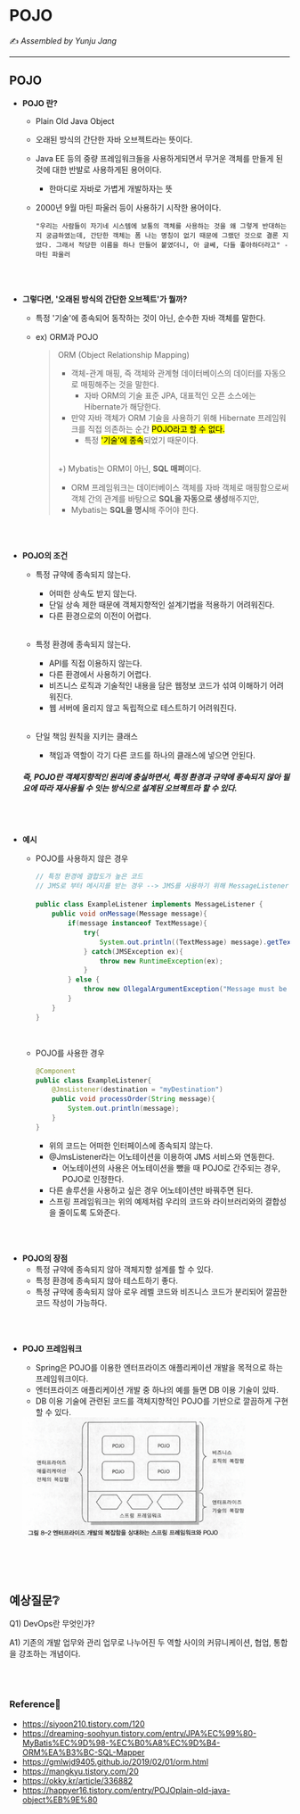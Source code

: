# POJO

:writing_hand: *Assembled by Yunju Jang*

<!--🤝*Contributors : JeongHea Shin, JiYe Bae*-->

<hr>


## POJO

- <b>POJO 란?</b>

  - Plain Old Java Object
  
  - 오래된 방식의 간단한 자바 오브젝트라는 뜻이다.
  
  - Java EE 등의 중량 프레임워크들을 사용하게되면서 무거운 객체를 만들게 된 것에 대한 반발로 사용하게된 용어이다.
  
    - 한마디로 자바로 가볍게 개발하자는 뜻
  
  - 2000년 9월 마틴 파울러 등이 사용하기 시작한 용어이다.
  
    ``` 
    "우리는 사람들이 자기네 시스템에 보통의 객체를 사용하는 것을 왜 그렇게 반대하는지 궁금하였는데, 간단한 객체는 폼 나는 명칭이 없기 때문에 그랬던 것으로 결론 지었다. 그래서 적당한 이름을 하나 만들어 붙였더니, 아 글쎄, 다들 좋아하더라고" - 마틴 파울러
    ```
  

<br/>

<br/>

- <b>그렇다면, '오래된 방식의 간단한 오브젝트'가 뭘까?</b>

  - 특정 '기술'에 종속되어 동작하는 것이 아닌, 순수한 자바 객체를 말한다.

  - ex) ORM과 POJO

    > ORM (Object Relationship Mapping)
    >
    > - 객체-관계 매핑, 즉 객체와 관계형 데이터베이스의 데이터를 자동으로 매핑해주는 것을 말한다.
    >   - 자바 ORM의 기술 표준 JPA, 대표적인 오픈 소스에는 Hibernate가 해당한다.
    > - 만약 자바 객체가 ORM 기술을 사용하기 위해 Hibernate 프레임워크를 직접 의존하는 순간 <mark>POJO라고 할 수 없다.</mark>
    >   - 특정 <mark>'기술'에 종속</mark>되었기 때문이다.
    >
    > <br/>
    >
    > +) Mybatis는 ORM이 아닌, <b>SQL 매퍼</b>이다.
    >
    > 	- ORM 프레임워크는 데이터베이스 객체를 자바 객체로 매핑함으로써 객체 간의 관계를 바탕으로 <b>SQL을 자동으로 생성</b>해주지만,
    > 	- Mybatis는 <b>SQL을 명시</b>해 주어야 한다.

<br/>

<br/>

- <b>POJO의 조건</b>

  - 특정 규약에 종속되지 않는다.

    - 어떠한 상속도 받지 않는다.
    - 단일 상속 제한 때문에 객체지향적인 설계기법을 적용하기 어려워진다.
    - 다른 환경으로의 이전이 어렵다.

    <br/>

  - 특정 환경에 종속되지 않는다.

    - API를 직접 이용하지 않는다.
    - 다른 환경에서 사용하기 어렵다.
    - 비즈니스 로직과 기술적인 내용을 담은 웹정보 코드가 섞여 이해하기 어려워진다.
    - 웹 서버에 올리지 않고 독립적으로 테스트하기 어려워진다.

    <br/>

  - 단일 책임 원칙을 지키는 클래스

    - 책임과 역할이 각기 다른 코드를 하나의 클래스에 넣으면 안된다.

  ##### 즉, POJO란 객체지향적인 원리에 충실하면서, 특정 환경과 규약에 종속되지 않아 필요에 따라 재사용될 수 잇는 방식으로 설계된 오브젝트라 할 수 있다.

<br/>

<br/>

- <b>예시</b>

  - POJO를 사용하지 않은 경우

    ``` java
    // 특정 환경에 결합도가 높은 코드
    // JMS로 부터 메시지를 받는 경우 --> JMS를 사용하기 위해 MessageListener 인터페이스를 상속받아야 한다.
    
    public class ExampleListener implements MessageListener {
        public void onMessage(Message message){
            if(message instanceof TextMessage){
                try{
                    System.out.println((TextMessage) message).getText());
                } catch(JMSException ex){
                    throw new RuntimeException(ex);
                }
            } else {
                throw new OllegalArgumentException("Message must be o type Text Message");
            }
        }
    }
    ```

    <br/>

  - POJO를 사용한 경우

    ``` java
    @Component
    public class ExampleListener{
        @JmsListener(destination = "myDestination")
        public void processOrder(String message){
            System.out.println(message);
        }
    }
    ```

    - 위의 코드는 어떠한 인터페이스에 종속되지 않는다.
    - @JmsListener라는 어노테이션을 이용하여 JMS 서비스와 연동한다.
      - 어노테이션의 사용은 어노테이션을 뺐을 때 POJO로 간주되는 경우, POJO로 인정한다.
    - 다른 솔루션을 사용하고 싶은 경우 어노테이션만 바꿔주면 된다.
    - 스프링 프레임워크는 위의 예제처럼 우리의 코드와 라이브러리와의 결합성을 줄이도록 도와준다.

<br/>

<br/>

- <b>POJO의 장점</b>
  - 특정 규약에 종속되지 않아 객체지향 설계를 할 수 있다.
  - 특정 환경에 종속되지 않아 테스트하기 좋다.
  - 특정 규약에 종속되지 않아 로우 레벨 코드와 비즈니스 코드가 분리되어 깔끔한 코드 작성이 가능하다.

<br/>

<br/>

- <b>POJO 프레임워크</b>

  - Spring은 POJO를 이용한 엔터프라이즈 애플리케이션 개발을 목적으로 하는 프레임워크이다.
  - 엔터프라이즈 애플리케이션 개발 중 하나의 예를 들면 DB 이용 기술이 있따.
  - DB 이용 기술에 관련된 코드를 객체지향적인 POJO를 기반으로 깔끔하게 구현할 수 있다.

  <img src='resources/pojo.png' width='400px' align='center'>

<br/>

<br/>

<br/>

## 예상질문❔

Q1) DevOps란 무엇인가?

A1) 기존의 개발 업무와 관리 업무로 나누어진 두 역할 사이의 커뮤니케이션, 협업, 통합을 강조하는 개념이다.

<br/>

<br/>

### Reference📖

- https://siyoon210.tistory.com/120
- https://dreaming-soohyun.tistory.com/entry/JPA%EC%99%80-MyBatis%EC%9D%98-%EC%B0%A8%EC%9D%B4-ORM%EA%B3%BC-SQL-Mapper
- https://gmlwjd9405.github.io/2019/02/01/orm.html
- https://mangkyu.tistory.com/20
- https://okky.kr/article/336882
- https://happyer16.tistory.com/entry/POJOplain-old-java-object%EB%9E%80

